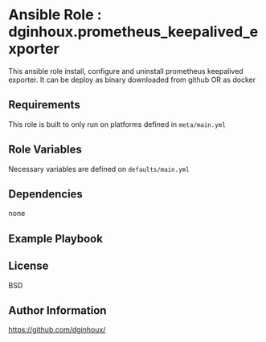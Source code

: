 Ansible Role : dginhoux.prometheus_keepalived_exporter
=========

This ansible role install, configure and uninstall prometheus keepalived exporter.
It can be deploy as binary downloaded from github OR as docker



Requirements
------------

This role is built to only run on platforms defined in `meta/main.yml`


Role Variables
--------------

Necessary variables are defined on `defaults/main.yml`



Dependencies
------------

none


Example Playbook
----------------



License
-------

BSD


Author Information
------------------

https://github.com/dginhoux/

